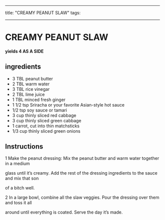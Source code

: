
---
title: "CREAMY PEANUT SLAW"
tags:

---
# CREAMY PEANUT SLAW



#### yields  4 AS A SIDE


## ingredients
* 3 TBL peanut butter 
* 2 TBL warm water 
* 3 TBL rice vinegar 
* 2 TBL lime juice 
* 1 TBL minced fresh ginger 
* 1 1/2 tsp Sriracha or your favorite Asian-style hot sauce 
* 1/2 tsp soy sauce or tamari 
* 3 cup thinly sliced red cabbage 
* 3 cup thinly sliced green cabbage 
* 1 carrot, cut into thin matchsticks 
* 1/3 cup thinly sliced green onions 



## Instructions
1 Make the peanut dressing: Mix the peanut butter and warm water together in a medium

glass until it’s creamy. Add the rest of the dressing ingredients to the sauce and mix that son

of a bitch well.

2 In a large bowl, combine all the slaw veggies. Pour the dressing over them and toss it all

around until everything is coated. Serve the day it’s made.






